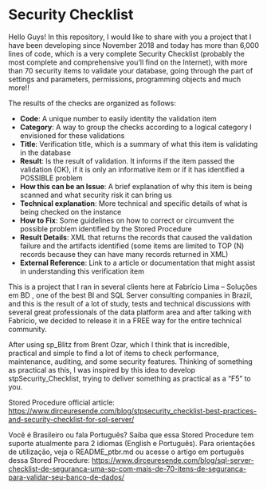 # Security Checklist
Hello Guys!
In this repository, I would like to share with you a project that I have been developing since November 2018 and today has more than 6,000 lines of code, which is a very complete Security Checklist (probably the most complete and comprehensive you'll find on the Internet), with more than 70 security items to validate your database, going through the part of settings and parameters, permissions, programming objects and much more!!

The results of the checks are organized as follows:
+ **Code**: A unique number to easily identity the validation item
+ **Category**: A way to group the checks according to a logical category I envisioned for these validations
+ **Title**: Verification title, which is a summary of what this item is validating in the database
+ **Result**: Is the result of validation. It informs if the item passed the validation (OK), if it is only an informative item or if it has identified a POSSIBLE problem
+ **How this can be an Issue**: A brief explanation of why this item is being scanned and what security risk it can bring us
+ **Technical explanation**: More technical and specific details of what is being checked on the instance
+ **How to Fix**: Some guidelines on how to correct or circumvent the possible problem identified by the Stored Procedure
+ **Result Details**: XML that returns the records that caused the validation failure and the artifacts identified (some items are limited to TOP (N) records because they can have many records returned in XML)
+ **External Reference**: Link to a article or documentation that might assist in understanding this verification item

This is a project that I ran in several clients here at  Fabrício Lima – Soluções em BD , one of the best BI and SQL Server consulting companies in Brazil, and this is the result of a lot of study, tests and technical discussions with several great professionals of the data platform area and after talking with Fabrício, we decided to release it in a FREE way for the entire technical community.

After using sp_Blitz from Brent Ozar, which I think that is incredible, practical and simple to find a lot of items to check performance, maintenance, auditing, and some security features. Thinking of something as practical as this, I was inspired by this idea to develop stpSecurity_Checklist, trying to deliver something as practical as a “F5” to you.

Stored Procedure official article: 
https://www.dirceuresende.com/blog/stpsecurity_checklist-best-practices-and-security-checklist-for-sql-server/

Você é Brasileiro ou fala Português?
Saiba que essa Stored Procedure tem suporte atualmente para 2 idiomas (English e Português). Para orientações de utilização, veja o README_ptbr.md ou acesse o artigo em português dessa Stored Procedure:
https://www.dirceuresende.com/blog/sql-server-checklist-de-seguranca-uma-sp-com-mais-de-70-itens-de-seguranca-para-validar-seu-banco-de-dados/
